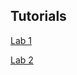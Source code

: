 ## Tutorials

[Lab 1](https://kendavidn.github.io/teach/Ceci-Lab-1.html)

[Lab 2](https://kendavidn.github.io/teach/Ceci-Lab-2.html)


